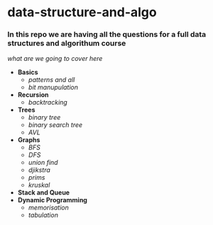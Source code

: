 # data-structure-and-algo
### In this repo we are having all the questions for a full data structures and algorithum course

_what are we going to cover here_
* **Basics**
   * *patterns and all*
   * *bit manupulation*
* **Recursion**
   * *backtracking*
* **Trees**
   * *binary tree*
   * *binary search tree*
   * *AVL*
* **Graphs**
   * *BFS*
   * *DFS*
   * *union find*
   * *djikstra*
   * *prims*
   * *kruskal*
* **Stack and Queue**
* **Dynamic Programming**
   * *memorisation*
   * *tabulation*

